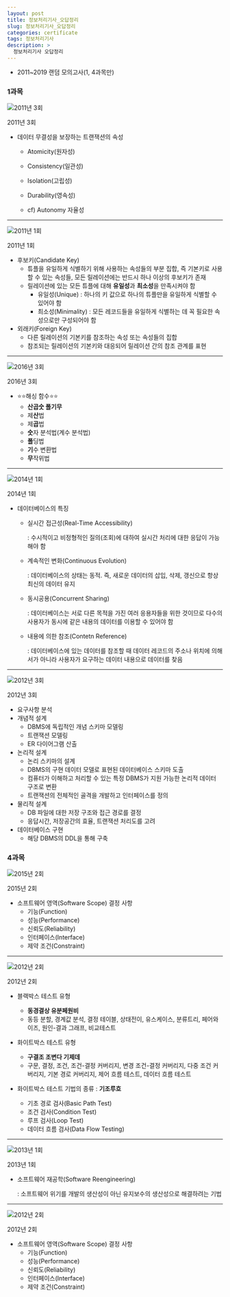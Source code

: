 ```yaml
---
layout: post
title: 정보처리기사_오답정리
slug: 정보처리기사_오답정리
categories: certificate
tags: 정보처리기사
description: >
  정보처리기사 오답정리
---
```


- 2011~2019 랜덤 모의고사(1, 4과목만)

### 1과목

![2011년 3회](https://s3-us-west-2.amazonaws.com/secure.notion-static.com/482d7f23-296a-4e8a-9d96-d9b8e005c37d/Untitled.png)

2011년 3회

- 데이터 무결성을 보장하는 트랜잭션의 속성
    - Atomicity(원자성)
    - Consistency(일관성)
    - Isolation(고립성)
    - Durability(영속성)
    
    - cf) Autonomy 자율성

---

![2011년 1회](https://s3-us-west-2.amazonaws.com/secure.notion-static.com/bc6973c5-70f8-4c41-843b-c1d020b8ea46/Untitled.png)

2011년 1회

- 후보키(Candidate Key)
    - 튜플을 유일하게 식별하기 위해 사용하는 속성들의 부분 집합, 즉 기본키로 사용할 수 있는 속성들, 모든 릴레이션에는 반드시 하나 이상의 후보키가 존재
    - 릴레이션에 있는 모든 튜플에 대해 **유일성**과 **최소성**을 만족시켜야 함
        - 유일성(Unique) : 하나의 키 값으로 하나의 튜플만을 유일하게 식별할 수 있어야 함
        - 최소성(Minimality) : 모든 레코드들을 유일하게 식별하는 데 꼭 필요한 속성으로만 구성되어야 함
- 외래키(Foreign Key)
    - 다른 릴레이션의 기본키를 참조하는 속성 또는 속성들의 집합
    - 참조되는 릴레이션의 기본키와 대응되어 릴레이션 간의 참조 관계를 표현

---

![2016년 3회](https://s3-us-west-2.amazonaws.com/secure.notion-static.com/5a3ed1c5-f5b5-4c25-b22c-ed2e10bf4c24/Untitled.png)

2016년 3회

- ⭐⭐해싱 함수⭐⭐
    - **산곱숫 폴기무**
    - 제**산**법
    - 제**곱**법
    - **숫**자 분석법(계수 분석법)
    - **폴**딩법
    - **기**수 변환법
    - **무**작위법

---

![2014년 1회](https://s3-us-west-2.amazonaws.com/secure.notion-static.com/61ec9b15-f509-4779-96ba-f004a06abfe6/Untitled.png)

2014년 1회

- 데이터베이스의 특징
    - 실시간 접근성(Real-Time Accessibility)
        
        : 수시적이고 비정형적인 질의(조회)에 대하여 실시간 처리에 대한 응답이 가능해야 함
        
    - 계속적인 변화(Continuous Evolution)
        
        : 데이터베이스의 상태는 동적. 즉, 새로운 데이터의 삽입, 삭제, 갱신으로 항상 최신의 데이터 유지
        
    - 동시공용(Concurrent Sharing)
        
        : 데이터베이스는 서로 다른 목적을 가진 여러 응용자들을 위한 것이므로 다수의 사용자가 동시에 같은 내용의 데이터를 이용할 수 있어야 함
        
    - 내용에 의한 참조(Contetn Reference)
        
        : 데이터베이스에 있는 데이터를 참조할 때 데이터 레코드의 주소나 위치에 의해서가 아니라 사용자가 요구하는 데이터 내용으로 데이터를 찾음
        

---

![2012년 3회](https://s3-us-west-2.amazonaws.com/secure.notion-static.com/333a9854-dc11-44ae-b335-b6b446ccb118/Untitled.png)

2012년 3회

- 요구사항 분석
- 개념적 설계
    - DBMS에 독립적인 개념 스키마 모델링
    - 트랜잭션 모델링
    - ER 다이어그램 산출
- 논리적 설계
    - 논리 스키마의 설계
    - DBMS의 구현 데이터 모델로 표현된 데이터베이스 스키마 도출
    - 컴퓨터가 이해하고 처리할 수 있는 특정 DBMS가 지원 가능한 논리적 데이터 구조로 변환
    - 트랜잭션의 전체적인 골격을 개발하고 인터페이스를 정의
- 물리적 설계
    - DB 파일에 대한 저장 구조와 접근 경로를 결정
    - 응답시간, 저장공간의 효율, 트랜잭션 처리도를 고려
- 데이터베이스 구현
    - 해당 DBMS의 DDL을 통해 구축

### 4과목

![2015년 2회](https://s3-us-west-2.amazonaws.com/secure.notion-static.com/9dd9e036-fbf3-418d-8e39-6a11266e9b77/Untitled.png)

2015년 2회

- 소프트웨어 영역(Software Scope) 결정 사항
    - 기능(Function)
    - 성능(Performance)
    - 신뢰도(Reliability)
    - 인터페이스(Interface)
    - 제약 조건(Constraint)

---

![2012년 2회](https://s3-us-west-2.amazonaws.com/secure.notion-static.com/8311a281-ce70-45fa-b039-8729db0d344c/Untitled.png)

2012년 2회

- 블랙박스 테스트 유형
    - **동경결상 유분페원비**
    - 동등 분할, 경계값 분석, 결정 테이블, 상태전이, 유스케이스, 분류트리, 페어와이즈, 원인-결과 그래프, 비교테스트
- 화이트박스 테스트 유형
    - **구결조 조변다 기제데**
    - 구문, 결정, 조건, 조건-결정 커버리지, 변경 조건-결정 커버리지, 다중 조건 커버리지, 기본 경로 커버리지, 제어 흐름 테스트, 데이터 흐름 테스트

- 화이트박스 테스트 기법의 종류 : **기조루흐**
    - 기초 경로 검사(Basic Path Test)
    - 조건 검사(Condition Test)
    - 루프 검사(Loop Test)
    - 데이터 흐름 검사(Data Flow Testing)

---

![2013년 1회](https://s3-us-west-2.amazonaws.com/secure.notion-static.com/8fc4f7cd-71a8-48d5-aa93-27de9b8b44d8/Untitled.png)

2013년 1회

- 소프트웨어 재공학(Software Reengineering)
    
    : 소프트웨어 위기를 개발의 생산성이 아닌 유지보수의 생산성으로 해결하려는 기법
    

---

![2012년 2회](https://s3-us-west-2.amazonaws.com/secure.notion-static.com/3c78c158-2988-4b78-9a0d-d0c064c6b177/Untitled.png)

2012년 2회

- 소프트웨어 영역(Software Scope) 결정 사항
    - 기능(Function)
    - 성능(Performance)
    - 신뢰도(Reliability)
    - 인터페이스(Interface)
    - 제약 조건(Constraint)